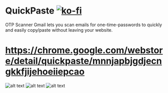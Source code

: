 # QuickPaste  [![ko-fi](https://ko-fi.com/img/githubbutton_sm.svg)](https://ko-fi.com/N4N5BQ132)

OTP Scanner Gmail lets you scan emails for one-time-passwords to quickly and easily copy/paste without leaving your website.

# https://chrome.google.com/webstore/detail/quickpaste/mnnjapbjgdjecngkkfjijehoeiiepcao

![alt text](src/assets/screen-menu.png)
![alt text](src/assets/screen-popup.png)
![alt text](src/assets/screen-options.png)